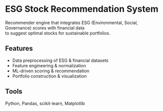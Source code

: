 # ESG Stock Recommendation System

Recommender engine that integrates ESG (Environmental, Social, Governance) scores with financial data  
to suggest optimal stocks for sustainable portfolios.

## Features
- Data preprocessing of ESG & financial datasets
- Feature engineering & normalization
- ML-driven scoring & recommendation
- Portfolio construction & visualization

## Tools
Python, Pandas, scikit-learn, Matplotlib

